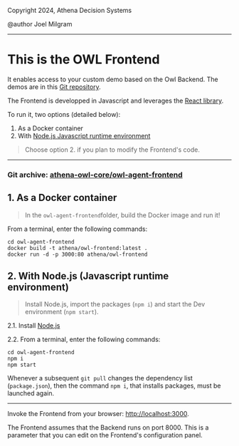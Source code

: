 Copyright 2024, Athena Decision Systems

@author Joel Milgram

---

# This is the OWL Frontend

It enables access to your custom demo based on the Owl Backend.  The demos are in this [Git repository](https://github.com/AthenaDecisionSystems/athena-owl-demos).

The Frontend is developped in Javascript and leverages the [React library](https://react.dev/).

To run it, two options (detailed below):
1. As a Docker container
2. With [Node.js Javascript runtime environment](https://nodejs.org/)

> Choose option 2. if you plan to modify the Frontend's code.

---

### Git archive: [athena-owl-core/owl-agent-frontend](https://github.com/AthenaDecisionSystems/athena-owl-core/tree/main/owl-agent-frontend)


## 1. As a Docker container

> In the `owl-agent-frontend`folder, build the Docker image and run it!

From a terminal, enter the following commands:
```
cd owl-agent-frontend
docker build -t athena/owl-frontend:latest .
docker run -d -p 3000:80 athena/owl-frontend
```

## 2. With Node.js (Javascript runtime environment)

> Install Node.js, import the packages (`npm i`) and start the Dev environment (`npm start`).

2.1. Install [Node.js](https://nodejs.org/)

2.2. From a terminal, enter the following commands:

```
cd owl-agent-frontend
npm i
npm start
```

Whenever a subsequent `git pull` changes the dependency list (`package.json`), then the command `npm i`, that installs packages, must be launched again.

---

Invoke the Frontend from your browser: [http://localhost:3000](http://localhost:3000).

The Frontend assumes that the Backend runs on port 8000. This is a parameter that you can edit on the Frontend's configuration panel.
